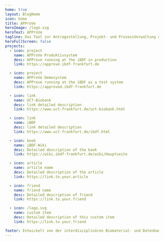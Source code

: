```yaml
---
home: true
layout: BlogHome
icon: home
title: APProVe
heroImage: /logo.svg
heroText: APProVe
tagline: Das Tool zur Antragsstellung, Projekt- und ProzessVerwaltung der iBDF
heroFullScreen: false
projects:
  - icon: project
    name: APProVe Produktivsystem
    desc: APProve running at the iBDF in production
    link: https://approve.ibdf-frankfurt.de

  - icon: project
    name: APProVe Demosystem
    desc: APProve running at the iBDF as a test system
    link: https://approved.ibdf-frankfurt.de

  - icon: link
    name: UCT-Biobank
    desc: link detailed description
    link: https://www.uct-frankfurt.de/uct-biobank.html

  - icon: link
    name: iBDF
    desc: link detailed description
    link: https://www.uct-frankfurt.de/ibdf.html

  - icon: book
    name: iBDF-Wiki
    desc: Detailed description of the book
    link: https://wiki.ibdf-frankfurt.de/wiki/Hauptseite

  - icon: article
    name: article name
    desc: Detailed description of the article
    link: https://link.to.your.article

  - icon: friend
    name: friend name
    desc: Detailed description of friend
    link: https://link.to.your.friend

  - icon: /logo.svg
    name: custom item
    desc: Detailed description of this custom item
    link: https://link.to.your.friend

footer: Entwickelt von der interdisziplinären Biomaterial- und Datenbank Frankfurt (iBDF)
---
```

